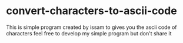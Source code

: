 # convert-characters-to-ascii-code
This is simple program created by issam to gives you the ascii code of characters
feel free to develop my simple program but don't share it 
